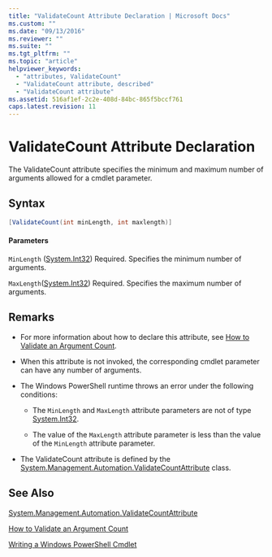 ```yaml
---
title: "ValidateCount Attribute Declaration | Microsoft Docs"
ms.custom: ""
ms.date: "09/13/2016"
ms.reviewer: ""
ms.suite: ""
ms.tgt_pltfrm: ""
ms.topic: "article"
helpviewer_keywords:
  - "attributes, ValidateCount"
  - "ValidateCount attribute, described"
  - "ValidateCount attribute"
ms.assetid: 516af1ef-2c2e-408d-84bc-865f5bccf761
caps.latest.revision: 11
---
```

# ValidateCount Attribute Declaration

The ValidateCount attribute specifies the minimum and maximum number of arguments allowed for a cmdlet parameter.

## Syntax

```csharp
[ValidateCount(int minLength, int maxlength)]
```

#### Parameters

`MinLength` ([System.Int32][])
Required. Specifies the minimum number of arguments.

`MaxLength`([System.Int32][])
Required. Specifies the maximum number of arguments.

## Remarks

- For more information about how to declare this attribute, see [How to Validate an Argument Count][].

- When this attribute is not invoked, the corresponding cmdlet parameter can have any number of arguments.

- The Windows PowerShell runtime throws an error under the following conditions:

  - The `MinLength` and `MaxLength` attribute parameters are not of type [System.Int32][].

  - The value of the `MaxLength` attribute parameter is less than the value of the `MinLength` attribute parameter.

- The ValidateCount attribute is defined by the [System.Management.Automation.ValidateCountAttribute][] class.

## See Also

[System.Management.Automation.ValidateCountAttribute][]

[How to Validate an Argument Count][]

[Writing a Windows PowerShell Cmdlet][]

[How to Validate an Argument Count]: how-to-validate-an-argument-count.md
[Writing a Windows PowerShell Cmdlet]: writing-a-windows-powershell-cmdlet.md

[System.Int32]: /dotnet/api/System.Int32
[System.Management.Automation.ValidateCountAttribute]: /dotnet/api/System.Management.Automation.ValidateCountAttribute
